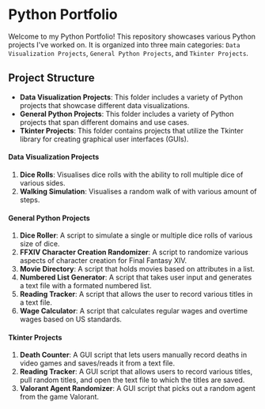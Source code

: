 # Python Portfolio

Welcome to my Python Portfolio! This repository showcases various Python projects I've worked on. It is organized into three main categories: `Data Visualization Projects`, `General Python Projects`, and `Tkinter Projects`.

## Project Structure

- **Data Visualization Projects**: This folder includes a variety of Python projects that showcase different data visualizations.
- **General Python Projects**: This folder includes a variety of Python projects that span different domains and use cases.
- **Tkinter Projects**: This folder contains projects that utilize the Tkinter library for creating graphical user interfaces (GUIs).


#### Data Visualization Projects

1. **Dice Rolls**: Visualises dice rolls with the ability to roll multiple dice of various sides.
2. **Walking Simulation**: Visualises a random walk of with various amount of steps.

#### General Python Projects

1. **Dice Roller**: A script to simulate a single or multiple dice rolls of various size of dice.
2. **FFXIV Character Creation Randomizer**: A script to randomize various aspects of character creation for Final Fantasy XIV.
3. **Movie Directory**: A script that holds movies based on attributes in a list.
4. **Numbered List Generator**: A script that takes user input and generates a text file with a formated numbered list.
5. **Reading Tracker**: A script that allows the user to record various titles in a text file.
6. **Wage Calculator**: A script that calculates regular wages and overtime wages based on US standards.

#### Tkinter Projects

1. **Death Counter**: A GUI script that lets users manually record deaths in video games and saves/reads it from a text file.
2. **Reading Tracker**: A GUI script that allows users to record various titles, pull random titles, and open the text file to which the titles are saved.
3. **Valorant Agent Randomizer**: A GUI script that picks out a random agent from the game Valorant.
